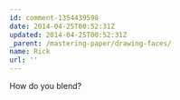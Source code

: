 ```yaml
---
id: comment-1354439598
date: 2014-04-25T00:52:31Z
updated: 2014-04-25T00:52:31Z
_parent: /mastering-paper/drawing-faces/
name: Rick
url: ''
---
```


How do you blend?
